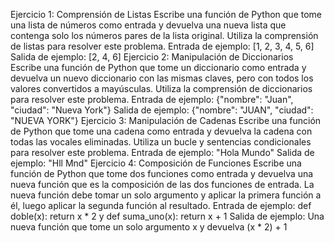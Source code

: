 Ejercicio 1: Comprensión de Listas Escribe una función de Python que tome una lista de números como entrada y devuelva una nueva lista que contenga solo los números pares de la lista original. Utiliza la comprensión de listas para resolver este problema. Entrada de ejemplo: [1, 2, 3, 4, 5, 6]
Salida de ejemplo: [2, 4, 6] Ejercicio 2: Manipulación de Diccionarios Escribe una función de Python que tome un diccionario como entrada y devuelva un nuevo diccionario con las mismas claves, pero con todos los valores convertidos a mayúsculas. Utiliza la comprensión de diccionarios para resolver este problema. Entrada de ejemplo: {"nombre": "Juan", "ciudad": "Nueva York"}
Salida de ejemplo: {"nombre": "JUAN", "ciudad": "NUEVA YORK"} Ejercicio 3: Manipulación de Cadenas Escribe una función de Python que tome una cadena como entrada y devuelva la cadena con todas las vocales eliminadas. Utiliza un bucle y sentencias condicionales para resolver este problema. Entrada de ejemplo: "Hola Mundo"
Salida de ejemplo: "Hll Mnd" Ejercicio 4: Composición de Funciones Escribe una función de Python que tome dos funciones como entrada y devuelva una nueva función que es la composición de las dos funciones de entrada. La nueva función debe tomar un solo argumento y aplicar la primera función a él, luego aplicar la segunda función al resultado. Entrada de ejemplo: def doble(x): return x * 2 y def suma_uno(x): return x + 1
Salida de ejemplo: Una nueva función que tome un solo argumento x y devuelva (x * 2) + 1
